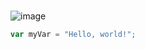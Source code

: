 # 
![image](https://github.com/user-attachments/assets/0e6775bb-601f-45c5-b3e7-7ca2bafb9e41)
``` javascript
var myVar = "Hello, world!";
```
